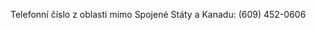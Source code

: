 <Token xmlns:xlink="http://www.w3.org/1999/xlink">Telefonní číslo z oblasti mimo Spojené Státy a Kanadu: (609) 452-0606</Token>